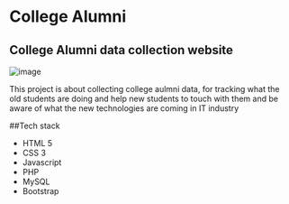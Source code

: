 # College Alumni
## College Alumni data collection website

![image](https://user-images.githubusercontent.com/42041306/191057623-2caefb9b-2623-436c-8d58-ff177903c45a.png)

<p>This project is about collecting college aulmni data, for tracking what the old students are doing and help new students to touch with them and be aware of what the new technologies are coming in IT industry</p> 

##Tech stack
<ul>
<li>HTML 5</li>
<li>CSS 3</li>
<li>Javascript</li>
<li>PHP</li>
<li>MySQL</li>
<li>Bootstrap</li>
</ul>
